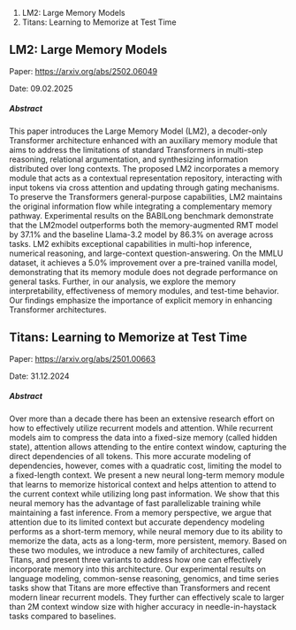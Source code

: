 1. LM2: Large Memory Models
2. Titans: Learning to Memorize at Test Time


## LM2: Large Memory Models

Paper: https://arxiv.org/abs/2502.06049

Date: 09.02.2025

##### Abstract
This paper introduces the Large Memory Model (LM2), a decoder-only Transformer architecture enhanced with an auxiliary memory module that aims to address the limitations of standard Transformers in multi-step reasoning, relational argumentation, and synthesizing information distributed over long contexts. The proposed LM2 incorporates a memory module that acts as a contextual representation repository, interacting with input tokens via cross attention and updating through gating mechanisms. To preserve the Transformers general-purpose capabilities, LM2 maintains the original information flow while integrating a complementary memory pathway. Experimental results on the BABILong benchmark demonstrate that the LM2model outperforms both the memory-augmented RMT model by 37.1% and the baseline Llama-3.2 model by 86.3% on average across tasks. LM2 exhibits exceptional capabilities in multi-hop inference, numerical reasoning, and large-context question-answering. On the MMLU dataset, it achieves a 5.0% improvement over a pre-trained vanilla model, demonstrating that its memory module does not degrade performance on general tasks. Further, in our analysis, we explore the memory interpretability, effectiveness of memory modules, and test-time behavior. Our findings emphasize the importance of explicit memory in enhancing Transformer architectures.

## Titans: Learning to Memorize at Test Time

Paper: https://arxiv.org/abs/2501.00663

Date: 31.12.2024

##### Abstract
Over more than a decade there has been an extensive research effort on how to effectively utilize recurrent models and attention. While recurrent models aim to compress the data into a fixed-size memory (called hidden state), attention allows attending to the entire context window, capturing the direct dependencies of all tokens. This more accurate modeling of dependencies, however, comes with a quadratic cost, limiting the model to a fixed-length context. We present a new neural long-term memory module that learns to memorize historical context and helps attention to attend to the current context while utilizing long past information. We show that this neural memory has the advantage of fast parallelizable training while maintaining a fast inference. From a memory perspective, we argue that attention due to its limited context but accurate dependency modeling performs as a short-term memory, while neural memory due to its ability to memorize the data, acts as a long-term, more persistent, memory. Based on these two modules, we introduce a new family of architectures, called Titans, and present three variants to address how one can effectively incorporate memory into this architecture. Our experimental results on language modeling, common-sense reasoning, genomics, and time series tasks show that Titans are more effective than Transformers and recent modern linear recurrent models. They further can effectively scale to larger than 2M context window size with higher accuracy in needle-in-haystack tasks compared to baselines.
